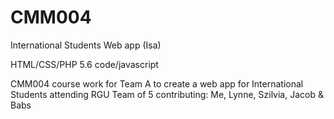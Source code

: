 # CMM004
International Students Web app (Isa)

HTML/CSS/PHP 5.6 code/javascript

CMM004 course work for Team A to create a web app for International Students attending RGU
Team of 5 contributing: Me, Lynne, Szilvia, Jacob & Babs
